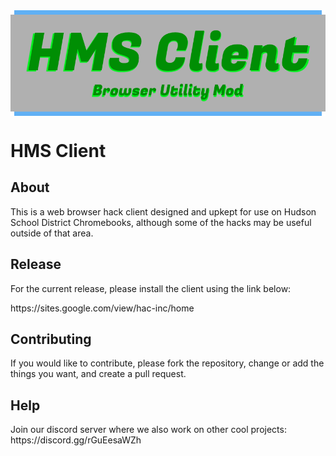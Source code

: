 <div id="logo-header" style="display:grid;place-items:center;">
  <img src="https://raw.githubusercontent.com/Hac-Inc/HMSClient.github.io/master/resources/hmsclientbanner.png">
</div>
<h1>
  HMS Client
</h1>
<h2>
  About
</h2>
<p>
  This is a web browser hack client designed and upkept for use on Hudson School District Chromebooks, although some of the hacks may be useful outside of that area.
</p>
<h2>
  Release
</h2>
<p>
  For the current release, please install the client using the link below:
</p>
<a>
  https://sites.google.com/view/hac-inc/home
</a>
<h2>
  Contributing
</h2>
<p>
  If you would like to contribute, please fork the repository, change or add the things you want, and create a pull request.
</p>
<h2>
  Help
</h2>
<p>
  Join our discord server where we also work on other cool projects: https://discord.gg/rGuEesaWZh
</p>
